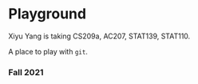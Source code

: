 # Playground

Xiyu Yang is taking CS209a, AC207, STAT139, STAT110.

A place to play with `git`.

### Fall 2021
